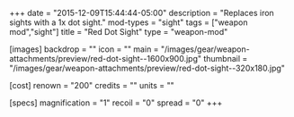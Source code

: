 +++
date = "2015-12-09T15:44:44-05:00"
description = "Replaces iron sights with a 1x dot sight."
mod-types = "sight"
tags = ["weapon mod","sight"]
title = "Red Dot Sight"
type = "weapon-mod"

[images]
  backdrop = ""
  icon = ""
  main = "/images/gear/weapon-attachments/preview/red-dot-sight--1600x900.jpg"
  thumbnail = "/images/gear/weapon-attachments/preview/red-dot-sight--320x180.jpg"

[cost]
  renown = "200"
  credits = ""
  units = ""

[specs]
  magnification = "1"
  recoil = "0"
  spread = "0"
+++
